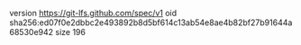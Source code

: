 version https://git-lfs.github.com/spec/v1
oid sha256:ed07f0e2dbbc2e493892b8d5bf614c13ab54e8ae4b82bf27b91644a68530e942
size 196
